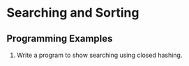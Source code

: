 # Searching and Sorting
## Programming Examples

1. Write a program to show searching using closed hashing.
